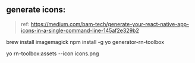 

## generate icons:

>ref: https://medium.com/bam-tech/generate-your-react-native-app-icons-in-a-single-command-line-145af2e329b2

brew install imagemagick
npm install -g yo generator-rn-toolbox

yo rn-toolbox:assets --icon icons.png
